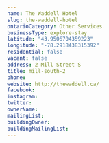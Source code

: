 ```yaml
---
name: The Waddell Hotel 
slug: the-waddell-hotel
ontarioCategory: Other Services
businessType: explore-stay
latitude: "43.9506704359223"
longitude: "-78.2918438315392"
residential: false
vacant: false
address: 2 Mill Street S
title: mill-south-2
phone: 
website: http://thewaddell.ca/
facebook: 
instagram: 
twitter: 
ownerName:  
mailingList: 
buildingOwner: 
buildingMailingList: 
---
```


